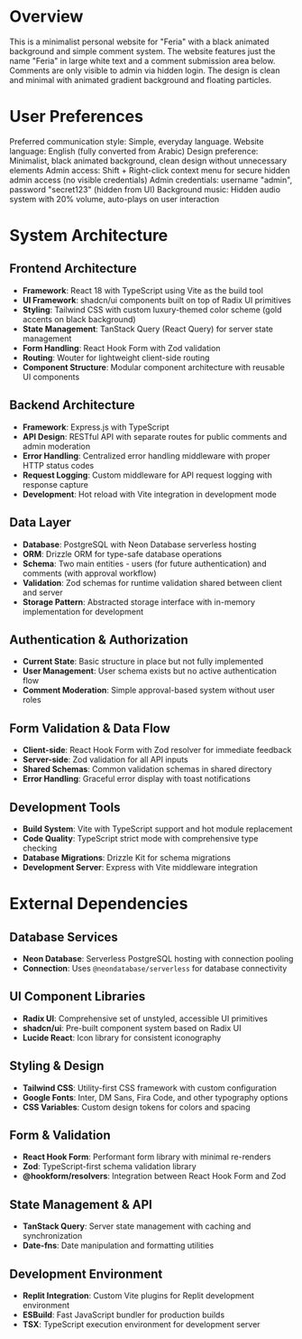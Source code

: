 # Overview

This is a minimalist personal website for "Feria" with a black animated background and simple comment system. The website features just the name "Feria" in large white text and a comment submission area below. Comments are only visible to admin via hidden login. The design is clean and minimal with animated gradient background and floating particles.

# User Preferences

Preferred communication style: Simple, everyday language.
Website language: English (fully converted from Arabic)
Design preference: Minimalist, black animated background, clean design without unnecessary elements
Admin access: Shift + Right-click context menu for secure hidden admin access (no visible credentials)
Admin credentials: username "admin", password "secret123" (hidden from UI)
Background music: Hidden audio system with 20% volume, auto-plays on user interaction

# System Architecture

## Frontend Architecture
- **Framework**: React 18 with TypeScript using Vite as the build tool
- **UI Framework**: shadcn/ui components built on top of Radix UI primitives
- **Styling**: Tailwind CSS with custom luxury-themed color scheme (gold accents on black background)
- **State Management**: TanStack Query (React Query) for server state management
- **Form Handling**: React Hook Form with Zod validation
- **Routing**: Wouter for lightweight client-side routing
- **Component Structure**: Modular component architecture with reusable UI components

## Backend Architecture
- **Framework**: Express.js with TypeScript
- **API Design**: RESTful API with separate routes for public comments and admin moderation
- **Error Handling**: Centralized error handling middleware with proper HTTP status codes
- **Request Logging**: Custom middleware for API request logging with response capture
- **Development**: Hot reload with Vite integration in development mode

## Data Layer
- **Database**: PostgreSQL with Neon Database serverless hosting
- **ORM**: Drizzle ORM for type-safe database operations
- **Schema**: Two main entities - users (for future authentication) and comments (with approval workflow)
- **Validation**: Zod schemas for runtime validation shared between client and server
- **Storage Pattern**: Abstracted storage interface with in-memory implementation for development

## Authentication & Authorization
- **Current State**: Basic structure in place but not fully implemented
- **User Management**: User schema exists but no active authentication flow
- **Comment Moderation**: Simple approval-based system without user roles

## Form Validation & Data Flow
- **Client-side**: React Hook Form with Zod resolver for immediate feedback
- **Server-side**: Zod validation for all API inputs
- **Shared Schemas**: Common validation schemas in shared directory
- **Error Handling**: Graceful error display with toast notifications

## Development Tools
- **Build System**: Vite with TypeScript support and hot module replacement
- **Code Quality**: TypeScript strict mode with comprehensive type checking
- **Database Migrations**: Drizzle Kit for schema migrations
- **Development Server**: Express with Vite middleware integration

# External Dependencies

## Database Services
- **Neon Database**: Serverless PostgreSQL hosting with connection pooling
- **Connection**: Uses `@neondatabase/serverless` for database connectivity

## UI Component Libraries
- **Radix UI**: Comprehensive set of unstyled, accessible UI primitives
- **shadcn/ui**: Pre-built component system based on Radix UI
- **Lucide React**: Icon library for consistent iconography

## Styling & Design
- **Tailwind CSS**: Utility-first CSS framework with custom configuration
- **Google Fonts**: Inter, DM Sans, Fira Code, and other typography options
- **CSS Variables**: Custom design tokens for colors and spacing

## Form & Validation
- **React Hook Form**: Performant form library with minimal re-renders
- **Zod**: TypeScript-first schema validation library
- **@hookform/resolvers**: Integration between React Hook Form and Zod

## State Management & API
- **TanStack Query**: Server state management with caching and synchronization
- **Date-fns**: Date manipulation and formatting utilities

## Development Environment
- **Replit Integration**: Custom Vite plugins for Replit development environment
- **ESBuild**: Fast JavaScript bundler for production builds
- **TSX**: TypeScript execution environment for development server